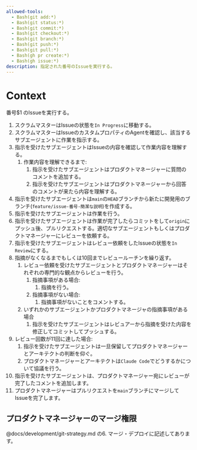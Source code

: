 ```yaml
---
allowed-tools:
  - Bash(git add:*)
  - Bash(git status:*)
  - Bash(git commit:*)
  - Bash(git checkout:*)
  - Bash(git branch:*)
  - Bash(git push:*)
  - Bash(git pull:*)
  - Bash(gh pr create:*)
  - Bash(gh issue:*)
description: 指定された番号のIssueを実行する。
---
```


# Context

番号$1 のIssueを実行する。

1. スクラムマスターはIssueの状態を`In Progress`に移動する。
2. スクラムマスターはIssueのカスタムプロパティのAgentを確認し、該当するサブエージェントに作業を指示する。
3. 指示を受けたサブエージェントはIssueの内容を確認して作業内容を理解する。
   1. 作業内容を理解できるまで:
      1. 指示を受けたサブエージェントはプロダクトマネージャーに質問のコメントを追加する。
      2. 指示を受けたサブエージェントはプロダクトマネージャーから回答のコメントが来たら内容を理解する。
4. 指示を受けたサブエージェントは`main`の`HEAD`ブランチから新たに開発用のブランチ(`feature/issue-番号-簡潔な説明`)を作成する。
5. 指示を受けたサブエージェントは作業を行う。
6. 指示を受けたサブエージェントは作業が完了したらコミットをして`origin`にプッシュ後、プルリクエストする。適切なサブエージェントもしくはプロダクトマネージャーにレビューを依頼する。
7. 指示を受けたサブエージェントはレビュー依頼をしたIssueの状態を`In Review`にする。
8. 指摘がなくなるまでもしくは10回までレビュールーチンを繰り返す。
   1. レビュー依頼を受けたサブエージェントとプロダクトマネージャーはそれぞれの専門的な観点からレビューを行う。
      1. 指摘事項がある場合:
         1. 指摘を行う。
      2. 指摘事項がない場合:
         1. 指摘事項がないことをコメントする。
   2. いずれかのサブエージェントかプロダクトマネージャの指摘事項がある場合
      1. 指示を受けたサブエージェントはレビュアーから指摘を受けた内容を修正してコミットしてプッシュする。
9. レビュー回数が11回に達した場合:
   1. 指示を受けたサブエージェントは一旦保留してプロダクトマネージャーとアーキテクトの判断を仰ぐ。
   2. プロダクトマネージャーとアーキテクトは`Claude Code`でどうするかについて協議を行う。
10. 指示を受けたサブエージェントは、プロダクトマネージャー宛にレビューが完了したコメントを追加します。
11. プロダクトマネージャーはプルリクエストを`main`ブランチにマージしてIssueを完了します。

## プロダクトマネージャーのマージ権限

@docs/development/git-strategy.md の6. マージ・デプロイに記述してあります。
